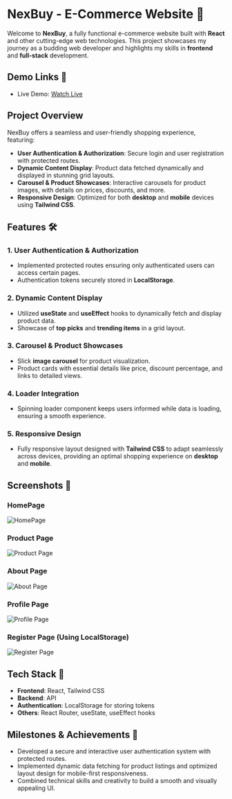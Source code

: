 # NexBuy - E-Commerce Website 🚀

Welcome to **NexBuy**, a fully functional e-commerce website built with **React** and other cutting-edge web technologies. This project showcases my journey as a budding web developer and highlights my skills in **frontend** and **full-stack** development.

## Demo Links 🚀
- Live Demo: <a href="https://luxury-biscuit-1b76c2.netlify.app/" target="_blank">Watch Live</a>



## Project Overview

NexBuy offers a seamless and user-friendly shopping experience, featuring:

- **User Authentication & Authorization**: Secure login and user registration with protected routes.
- **Dynamic Content Display**: Product data fetched dynamically and displayed in stunning grid layouts.
- **Carousel & Product Showcases**: Interactive carousels for product images, with details on prices, discounts, and more.
- **Responsive Design**: Optimized for both **desktop** and **mobile** devices using **Tailwind CSS**.

## Features 🛠️

### 1. **User Authentication & Authorization**
- Implemented protected routes ensuring only authenticated users can access certain pages.
- Authentication tokens securely stored in **LocalStorage**.

### 2. **Dynamic Content Display**
- Utilized **useState** and **useEffect** hooks to dynamically fetch and display product data.
- Showcase of **top picks** and **trending items** in a grid layout.

### 3. **Carousel & Product Showcases**
- Slick **image carousel** for product visualization.
- Product cards with essential details like price, discount percentage, and links to detailed views.

### 4. **Loader Integration**
- Spinning loader component keeps users informed while data is loading, ensuring a smooth experience.

### 5. **Responsive Design**
- Fully responsive layout designed with **Tailwind CSS** to adapt seamlessly across devices, providing an optimal shopping experience on **desktop** and **mobile**.

## Screenshots 📸

### HomePage
![HomePage](https://github.com/user-attachments/assets/6597b472-fba2-47a8-850e-ea9cbb7c2050)

### Product Page
![Product Page](https://github.com/user-attachments/assets/b21b31ed-5d36-4434-9162-94f199c738de)

### About Page
![About Page](https://github.com/user-attachments/assets/70e1cf08-e794-49ad-a6b5-86ceafcb725b)

### Profile Page
![Profile Page](https://github.com/user-attachments/assets/68b5fb40-2c17-496b-83ac-80cf77cbef78)

### Register Page (Using LocalStorage)
![Register Page](https://github.com/user-attachments/assets/5fdf1fd3-72aa-4cdd-91d8-6889e8b74261)

## Tech Stack 🔧
- **Frontend**: React, Tailwind CSS
- **Backend**: API
- **Authentication**: LocalStorage for storing tokens
- **Others**: React Router, useState, useEffect hooks

## Milestones & Achievements 🎯
- Developed a secure and interactive user authentication system with protected routes.
- Implemented dynamic data fetching for product listings and optimized layout design for mobile-first responsiveness.
- Combined technical skills and creativity to build a smooth and visually appealing UI.




